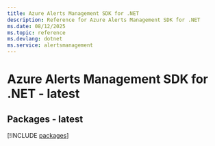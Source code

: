 ```yaml
---
title: Azure Alerts Management SDK for .NET
description: Reference for Azure Alerts Management SDK for .NET
ms.date: 08/12/2025
ms.topic: reference
ms.devlang: dotnet
ms.service: alertsmanagement
---
```

# Azure Alerts Management SDK for .NET - latest
## Packages - latest
[!INCLUDE [packages](alerts-management-index.md)]